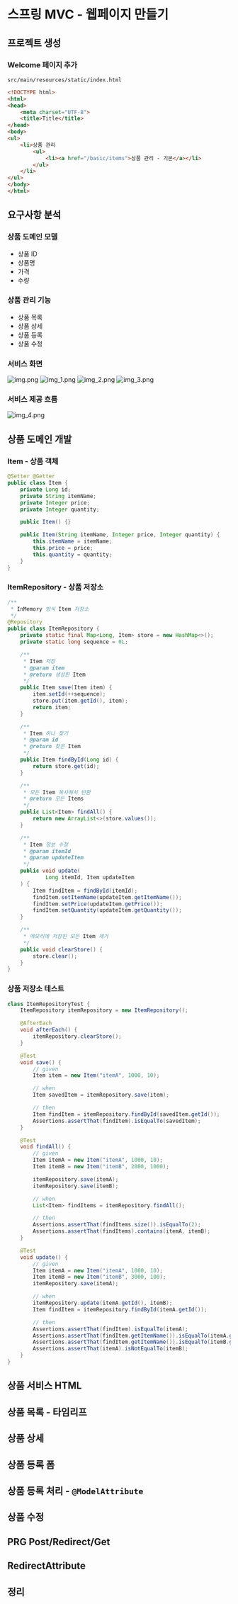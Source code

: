 # 스프링 MVC - 웹페이지 만들기
## 프로젝트 생성
### Welcome 페이지 추가
`src/main/resources/static/index.html`
```html
<!DOCTYPE html>
<html>
<head>
    <meta charset="UTF-8">
    <title>Title</title>
</head>
<body>
<ul>
    <li>상품 관리
        <ul>
            <li><a href="/basic/items">상품 관리 - 기본</a></li>
        </ul>
    </li>
</ul>
</body>
</html>
```

## 요구사항 분석
### 상품 도메인 모델
* 상품 ID
* 상품명
* 가격
* 수량

### 상품 관리 기능
* 상품 목록
* 상품 상세
* 상품 등록
* 상품 수정

### 서비스 화면
![img.png](img.png)
![img_1.png](img_1.png)
![img_2.png](img_2.png)
![img_3.png](img_3.png)

### 서비스 제공 흐름
![img_4.png](img_4.png)

## 상품 도메인 개발
### Item - 상품 객체
```java
@Setter @Getter
public class Item {
    private Long id;
    private String itemName;
    private Integer price;
    private Integer quantity;

    public Item() {}

    public Item(String itemName, Integer price, Integer quantity) {
        this.itemName = itemName;
        this.price = price;
        this.quantity = quantity;
    }
}
```

### ItemRepository - 상품 저장소
```java
/**
 * InMemory 방식 Item 저장소
 */
@Repository
public class ItemRepository {
    private static final Map<Long, Item> store = new HashMap<>();
    private static long sequence = 0L;

    /**
     * Item 저장
     * @param item
     * @return 생성한 Item
     */
    public Item save(Item item) {
        item.setId(++sequence);
        store.put(item.getId(), item);
        return item;
    }

    /**
     * Item 하나 찾기
     * @param id
     * @return 찾은 Item
     */
    public Item findById(Long id) {
        return store.get(id);
    }

    /**
     * 모든 Item 복사해서 반환
     * @return 모든 Items
     */
    public List<Item> findAll() {
        return new ArrayList<>(store.values());
    }

    /**
     * Item 정보 수정
     * @param itemId
     * @param updateItem
     */
    public void update(
            Long itemId, Item updateItem
    ) {
        Item findItem = findById(itemId);
        findItem.setItemName(updateItem.getItemName());
        findItem.setPrice(updateItem.getPrice());
        findItem.setQuantity(updateItem.getQuantity());
    }

    /**
     * 메모리에 저장된 모든 Item 제거
     */
    public void clearStore() {
        store.clear();
    }
}
```

### 상품 저장소 테스트
```java
class ItemRepositoryTest {
    ItemRepository itemRepository = new ItemRepository();

    @AfterEach
    void afterEach() {
        itemRepository.clearStore();
    }

    @Test
    void save() {
        // given
        Item item = new Item("itemA", 1000, 10);

        // when
        Item savedItem = itemRepository.save(item);

        // then
        Item findItem = itemRepository.findById(savedItem.getId());
        Assertions.assertThat(findItem).isEqualTo(savedItem);
    }

    @Test
    void findAll() {
        // given
        Item itemA = new Item("itemA", 1000, 10);
        Item itemB = new Item("itemB", 2000, 1000);

        itemRepository.save(itemA);
        itemRepository.save(itemB);

        // when
        List<Item> findItems = itemRepository.findAll();

        // then
        Assertions.assertThat(findItems.size()).isEqualTo(2);
        Assertions.assertThat(findItems).contains(itemA, itemB);
    }

    @Test
    void update() {
        // given
        Item itemA = new Item("itemA", 1000, 10);
        Item itemB = new Item("itemB", 3000, 100);
        itemRepository.save(itemA);

        // when
        itemRepository.update(itemA.getId(), itemB);
        Item findItem = itemRepository.findById(itemA.getId());

        // then
        Assertions.assertThat(findItem).isEqualTo(itemA);
        Assertions.assertThat(findItem.getItemName()).isEqualTo(itemA.getItemName());
        Assertions.assertThat(findItem.getItemName()).isEqualTo(itemB.getItemName());
        Assertions.assertThat(itemA).isNotEqualTo(itemB);
    }
}
```

## 상품 서비스 HTML

## 상품 목록 - 타임리프

## 상품 상세

## 상품 등록 폼

## 상품 등록 처리 - `@ModelAttribute`

## 상품 수정

## PRG Post/Redirect/Get

## RedirectAttribute

## 정리
